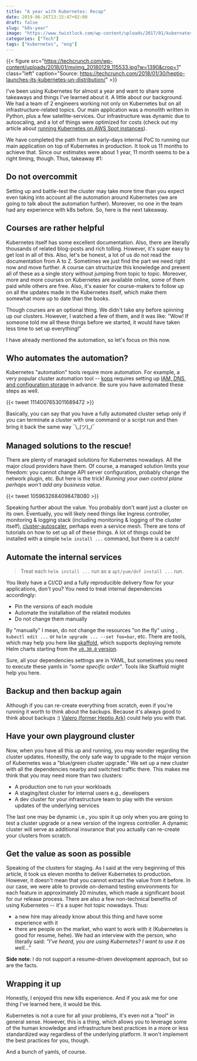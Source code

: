 ```yaml
---
title: "A year with Kubernetes: Recap"
date: 2019-06-26T13:15:47+02:00
draft: false
slug: "k8s-year"
image: "https://www.twistlock.com/wp-content/uploads/2017/01/kubernates-logo.jpg"
categories: ["Tech"]
tags: ["kubernetes", "eng"]
---
```


{{< figure src="https://techcrunch.com/wp-content/uploads/2018/01/mvimg_20180129_115533.jpg?w=1390&crop=1" class="left" caption="Source: https://techcrunch.com/2018/01/30/heptio-launches-its-kubernetes-un-distribution/" >}}

I've been using Kubernetes for almost a year and want to share some takeaways and things I've learned about it. A little about our background. We had a team of 2 engineers working not only on Kubernetes but on all infrastructure-related topics. Our main application was a monolith written in Python, plus a few satellite-services. Our infrastructure was dynamic due to autoscaling, and a lot of things were optimized for costs (check out my article about [running Kubernetes on AWS Spot instances](https://medium.com/preply-engineering/why-and-how-do-we-run-kubernetes-on-the-spot-instances-c88d32fb9df3)).

We have completed the path from an early-days internal PoC to running our main application on top of Kubernetes in production. It took us 11 months to achieve that. Since our estimates were about 1 year, 11 month seems to be a right timing, though. Thus, takeaway #1:

Do not overcommit
----
Setting up and battle-test the cluster may take more time than you expect even taking into account all the automation around Kubernetes (we are going to talk about the automation further). Moreover, no one in the team had any experience with k8s before. So, here is the next takeaway.

Courses are rather helpful
----
Kubernetes itself has some excellent documentation. Also, there are literally thousands of related blog-posts and rich tolling. However, it's super easy to get lost in all of this. Also, let's be honest, a lot of us do not read the documentation from A to Z. Sometimes we just find the part we need right now and move further. A course can structurize this knowledge and present all of these as a single story without jumping from topic to topic. Moreover, more and more courses on Kubernetes are available online, some of them paid while others are free. Also, it's easier for course-makers to follow up on all the updates made in the Kubernetes itself, which make them somewhat more up to date than the books.

Though courses are an optional thing. We didn't take any before spinning up our clusters. However, I watched a few of them, and it was like: "Wow! If someone told me all these things before we started, it would have taken less time to set up everything!"

I have already mentioned the automation, so let's focus on this now.

Who automates the automation?
----
Kubernetes "automation" tools require more automation. For example, a very popular cluster automation tool -- [kops](https://github.com/kubernetes/kops) requires setting up [IAM, DNS, and configuration storage](https://github.com/kubernetes/kops/blob/master/docs/aws.md) in advance. Be sure you have automated these steps as well.

{{< tweet 1114007653011689472 >}}

Basically, you can say that you have a fully automated cluster setup only if you can terminate a cluster with one command or a script run and then bring it back the same way ¯\\\_(ツ)\_/¯

Managed solutions to the rescue!
----
There are plenty of managed solutions for Kubernetes nowadays. All the major cloud providers have them. Of course, a managed solution limits your freedom: you cannot change API server configuration, probably change the network plugin, etc. But here is the trick! *Running your own control plane perhaps won't add any business value*.

{{< tweet 1059632684098478080 >}}

Speaking further about the value. You probably don't want just a cluster on its own. Eventually, you will likely need things like Ingress controller, monitoring & logging stack (including monitoring & logging of the cluster itself), [cluster-autoscaler](https://github.com/kubernetes/autoscaler/tree/master/cluster-autoscaler), perhaps even a service mesh. There are tons of tutorials on how to set up all of these things. A lot of things could be installed with a simple `helm install ...` command, but there is a catch!


Automate the internal services
----
> Treat each `helm install ...` run as a  `apt/yum/dnf install ...` run.

You likely have a CI/CD and a fully reproducible delivery flow for your applications, don't you? You need to treat internal dependencies accordingly:
* Pin the versions of each module
* Automate the installation of the related modules
* Do not change them manually

By "manually" I mean, do not change the resources "on the fly" using `, kubectl edit ...` or `helm upgrade ... --set foo=bar`, etc. There are tools, which may help you here like [skaffold](https://skaffold.dev/), which supports deploying remote Helm charts starting from the [`v0.30.0` version](https://github.com/GoogleContainerTools/skaffold/blob/master/CHANGELOG.md#v0300-release---05232019).

Sure, all your dependencies settings are in YAML, but sometimes you need to execute these yamls in *"some specific order"*. Tools like Skaffold might help you here.

Backup and then backup again
----
Although if you can re-create everything from scratch, even if you're running it worth to think about the backups. Because it's always good to think about backups :)
[Valero (former Heptio Ark)](https://github.com/heptio/velero) could help you with that.

Have your own playground cluster
----
Now, when you have all this up and running, you may wonder regarding the cluster updates. Honestly, the only safe way to upgrade to the major version of Kubernetes was a "blue/green cluster upgrade." We set up a new cluster with all the dependencies nearby and switched traffic there. This makes me think that you may need more than two clusters:

* A production one to run your workloads
* A staging/test cluster for internal users e.g., developers
* A dev cluster for your infrastructure team to play with the version updates of the underlying services

The last one may be dynamic i.e., you spin it up only when you are going to test a cluster upgrade or a new version of the ingress controller. A dynamic cluster will serve as additional insurance that you actually can re-create your clusters from scratch.

Get the value as soon as possible
----
Speaking of the clusters for staging. As I said at the very beginning of this article, it took us eleven months to deliver Kubernetes to production. However, it doesn't mean that you cannot extract the value from it before. In our case, we were able to provide on-demand testing environments for each feature in approximately 20 minutes, which made a significant boost for our release process. There are also a few non-technical benefits of using Kubernetes -- it's a super hot topic nowadays. Thus:

* a new hire may already know about this thing and have some experience with it
* there are people on the market, who want to work with it (Kubernetes is good for resume, hehe). We had an interview with the person, who literally said: *"I've heard, you are using Kubernetes? I want to use it as well..."*

**Side note**: I do not support a resume-driven development approach, but so are the facts.

Wrapping it up
----

Honestly, I enjoyed this new k8s experience. And if you ask me for one thing I've learned here, it would be this.

Kubernetes is not a cure for all your problems, it's even not a "tool" in general sense. However, this is a thing, which allows you to leverage some of the human knowledge and infrastructure best practices in a more or less standardized way regardless of the underlying platform. It won't implement the best practices for you, though.

And a bunch of yamls, of course.

